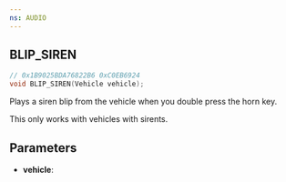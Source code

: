 ```yaml
---
ns: AUDIO
---
```

## BLIP_SIREN

```c
// 0x1B9025BDA76822B6 0xC0EB6924
void BLIP_SIREN(Vehicle vehicle);
```

Plays a siren blip from the vehicle when you double press the horn key.

This only works with vehicles with sirents.

## Parameters
* **vehicle**:

